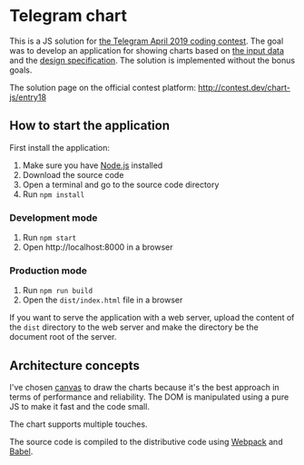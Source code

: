 # Telegram chart

This is a JS solution for [the Telegram April 2019 coding contest](https://t.me/contest/59).
The goal was to develop an application for showing charts based on [the input data](src/data) and the [design specification](docs/design).
The solution is implemented without the bonus goals.

The solution page on the official contest platform: http://contest.dev/chart-js/entry18

## How to start the application

First install the application:

1. Make sure you have [Node.js](http://nodejs.org) installed
2. Download the source code
3. Open a terminal and go to the source code directory
4. Run `npm install`

### Development mode

1. Run `npm start`
2. Open http://localhost:8000 in a browser

### Production mode

1. Run `npm run build`
2. Open the `dist/index.html` file in a browser

If you want to serve the application with a web server,
upload the content of the `dist` directory to the web server and make the directory be the document root of the server. 

## Architecture concepts

I've chosen [canvas](https://developer.mozilla.org/en-US/docs/HTML/Canvas) to draw the charts
because it's the best approach in terms of performance and reliability.
The DOM is manipulated using a pure JS to make it fast and the code small.

The chart supports multiple touches.

The source code is compiled to the distributive code using [Webpack](http://webpack.js.org) and [Babel](http://babeljs.io).
